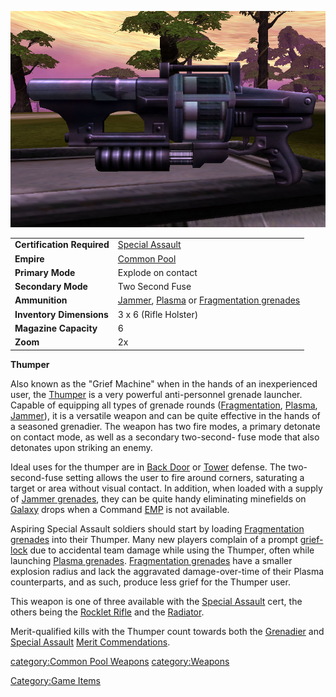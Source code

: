 ![](/images/Thumper.jpg "Thumper.jpg")

|                            |                                                                                                                                           |
| -------------------------- | ----------------------------------------------------------------------------------------------------------------------------------------- |
| **Certification Required** | [Special Assault](/Special_Assault "wikilink")                                                                                            |
| **Empire**                 | [Common Pool](/Common_Pool "wikilink")                                                                                                    |
| **Primary Mode**           | Explode on contact                                                                                                                        |
| **Secondary Mode**         | Two Second Fuse                                                                                                                           |
| **Ammunition**             | [Jammer](/Jammer_grenade "wikilink"), [Plasma](/Plasma_grenade "wikilink") or [Fragmentation grenades](/Fragmentation_grenade "wikilink") |
| **Inventory Dimensions**   | 3 x 6 (Rifle Holster)                                                                                                                     |
| **Magazine Capacity**      | 6                                                                                                                                         |
| **Zoom**                   | 2x                                                                                                                                        |

**Thumper**

Also known as the "Grief Machine" when in the hands of an inexperienced
user, the [Thumper](/Thumper "wikilink") is a very powerful
anti-personnel grenade launcher. Capable of equipping all types of
grenade rounds ([Fragmentation](/Fragmentation_grenade "wikilink"),
[Plasma](/Plasma_grenade "wikilink"),
[Jammer](/Jammer_grenade "wikilink")), it is a versatile weapon and can
be quite effective in the hands of a seasoned grenadier. The weapon has
two fire modes, a primary detonate on contact mode, as well as a
secondary two-second- fuse mode that also detonates upon striking an
enemy.

Ideal uses for the thumper are in [Back Door](/Back_Door "wikilink") or
[Tower](/Towers "wikilink") defense. The two-second-fuse setting allows
the user to fire around corners, saturating a target or area without
visual contact. In addition, when loaded with a supply of [Jammer
grenades](/Jammer_grenade "wikilink"), they can be quite handy
eliminating minefields on [Galaxy](/Galaxy "wikilink") drops when a
Command [EMP](/EMP "wikilink") is not available.

Aspiring Special Assault soldiers should start by loading [Fragmentation
grenades](/Fragmentation_grenade "wikilink") into their Thumper. Many new
players complain of a prompt [grief-lock](/grief-lock "wikilink") due to
accidental team damage while using the Thumper, often while launching
[Plasma grenades](/Plasma_grenade "wikilink"). [Fragmentation
grenades](/Fragmentation_grenade "wikilink") have a smaller explosion
radius and lack the aggravated damage-over-time of their Plasma
counterparts, and as such, produce less grief for the Thumper user.

This weapon is one of three available with the [Special
Assault](/Special_Assault "wikilink") cert, the others being the [Rocklet
Rifle](/Rocklet_Rifle "wikilink") and the
[Radiator](/Radiator "wikilink").

Merit-qualified kills with the Thumper count towards both the
[Grenadier](/Grenadier "wikilink") and [Special
Assault](<Special_Assault_(Merit)> "wikilink") [Merit
Commendations](/Merit_Commendations "wikilink").

[category:Common Pool Weapons](/category:Common_Pool_Weapons "wikilink")
[category:Weapons](/category:Weapons "wikilink")

[Category:Game Items](/Category:Game_Items "wikilink")
